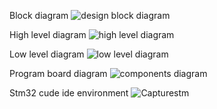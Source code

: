Block diagram
![design block diagram](https://user-images.githubusercontent.com/102212321/168426013-1dbceb17-554f-4c73-a755-a0ed899561a4.JPG)



High level diagram
![high level diagram](https://user-images.githubusercontent.com/102212321/168426029-9366fafe-13c5-4f48-a93c-ddb489eba620.JPG)



Low level diagram
![low level diagram](https://user-images.githubusercontent.com/102212321/168426037-40e6351a-5719-4187-9bf4-221acadc7aba.JPG)



Program board diagram
![components diagram](https://user-images.githubusercontent.com/102212321/168426054-b60f9780-f54b-4e69-bcd4-931512262e28.JPG)



Stm32 cude ide environment
![Capturestm](https://user-images.githubusercontent.com/102212321/168426060-2b97c08b-fb55-4fbe-a2ac-d67a9291853e.JPG)
